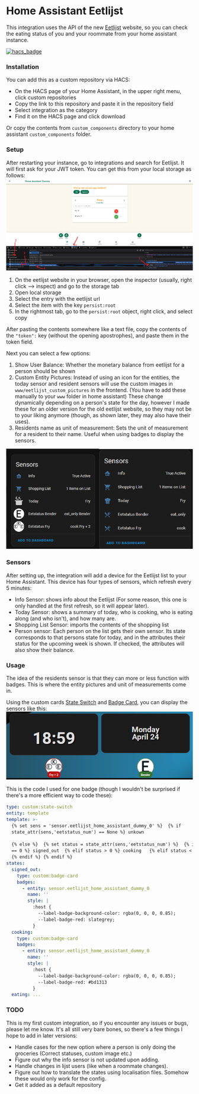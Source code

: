 # Home Assistant Eetlijst

This integration uses the API of the new [Eetlijst](https://eetlijst.nl/)  website, so you can check the eating status of you and your roommate from your home assistant instance.

[![hacs_badge](https://img.shields.io/badge/HACS-Custom-41BDF5.svg?style=for-the-badge)](https://github.com/hacs/integration)

### Installation

You can add this as a custom repository via HACS:
- On the HACS page of your Home Assistant, in the upper right menu, click custom repositories
- Copy the link to this repository and paste it in the repository field
- Select integration as the category
- Find it on the HACS page and click download

Or copy the contents from `custom_components` directory to your home assistant `custom_components` folder.

### Setup

After restarting your instance, go to integrations and search for Eetlijst. It will first ask for your JWT token. You can get this from your local storage as follows:
<img src="https://github.com/Slalamander/Home-Assistant-Eetlijst/blob/main/images/eetlijst-token.png">

1. On the eetlijst website in your browser, open the inspector (usually, right click --> inspect) and go to the storage tab
2. Open local storage
3. Select the entry with the eetlijst url
4. Select the item with the key `persist:root`
5. In the rightmost tab, go to the `persist:root` object, right click, and select copy

After pasting the contents somewhere like a text file, copy the contents of the `"token":` key (without the opening apostrophes), and paste them in the token field.

Next you can select a few options:
1. Show User Balance: Whether the monetary balance from eetlijst for a person should be shown
2. Custom Entity Pictures: Instead of using an icon for the entities, the today sensor and resident sensors will use the custom images in `www/eetlijst_custom_pictures` in the frontend. (You have to add these manually to your `www` folder in home assistant) These change dynamically depending on a person's state for the day, however I made these for an older version for the old eetlijst website, so they may not be to your liking anymore (though, as shown later, they may also have their uses).
3. Residents name as unit of measurement: Sets the unit of measurement for a resident to their name. Useful when using badges to display the sensors.

<img src="https://github.com/Slalamander/Home-Assistant-Eetlijst/blob/main/images/sensor_options.png">

### Sensors
After setting up, the integration will add a device for the Eetlijst list to your Home Assistant. This device has four types of sensors, which refresh every 5 minutes:
- Info Sensor: shows info about the Eetlijst (For some reason, this one is only handled at the first refresh, so it will appear later).
- Today Sensor: shows a summary of today, who is cooking, who is eating along (and who isn't), and how many are.
- Shopping List Sensor: imports the contents of the shopping list
- Person sensor: Each person on the list gets their own sensor. Its state corresponds to that persons state for today, and in the attributes their status for the upcoming week is shown. If checked, the attributes will also show their balance.

### Usage
The idea of the residents sensor is that they can more or less function with badges. This is where the entity pictures and unit of measurements come in.

Using the custom cards [State Switch](https://github.com/thomasloven/lovelace-state-switch) and [Badge Card](https://github.com/thomasloven/lovelace-badge-card), you can display the sensors like this:
<img src="https://github.com/Slalamander/Home-Assistant-Eetlijst/blob/main/images/eetlijst-badges.png">

This is the code I used for one badge (though I wouldn't be surprised if there's a more efficient way to code these):
```yaml
type: custom:state-switch
entity: template
template: >-
  {% set sens = 'sensor.eetlijst_home_assistant_dummy_0' %}  {% if
  state_attr(sens,'eetstatus_num') == None %} unkown 

  {% else %}  {% set status = state_attr(sens,'eetstatus_num') %}  {% if status
  == 0 %} signed_out  {% elif status > 0 %} cooking   {% elif status < 0 %} eating
  {% endif %} {% endif %}
states:
  signed_out:
    type: custom:badge-card
    badges:
      - entity: sensor.eetlijst_home_assistant_dummy_0
        name: ''
        style: |
          :host {
            --label-badge-background-color: rgba(0, 0, 0, 0.85);
            --label-badge-red: slategrey;
          }
  cooking:
    type: custom:badge-card
    badges:
      - entity: sensor.eetlijst_home_assistant_dummy_0
        name: ''
        style: |
          :host {
            --label-badge-background-color: rgba(0, 0, 0, 0.85);
            --label-badge-red: #bd1313
          }
  eating: ...
```

### TODO
This is my first custom integration, so if you encounter any issues or bugs, please let me know. It's all still very bare bones, so there's a few things I hope to add in later versions:
- Handle cases for the new option where a person is only doing the groceries (Correct statuses, custom image etc.)
- Figure out why the info sensor is not updated upon adding.
- Handle changes in lijst users (like when a roommate changes).
- Figure out how to translate the states using localisation files. Somehow these would only work for the config.
- Get it added as a default repository
